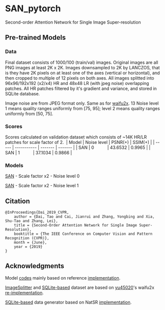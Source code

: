 # SAN_pytorch
Second-order Attention Network for Single Image Super-resolution

## Pre-trained Models

### Data
Final dataset consists of 1000/100 (train/val) images.
Original images are all PNG images at least 2K x 2K. Images downsampled to 2K by LANCZOS, that is they have 2K pixels on at least one of the axes (vertical or horizontal), and then cropped to multiple of 12 pixels on both axes.
All images splitted into 96x96/192x192 (x2/x4) HR and 48x48 LR (with jpeg noise) overlapping patches. All HR patches filtered by it's gradient and variance, and stored in SQLite database.

Image noise are from JPEG format only. Same as for [waifu2x](https://github.com/yu45020/Waifu2x).
13
Noise level 1 means quality ranges uniformly from [75, 95]; level 2 means quality ranges uniformly from [50, 75].

### Scores
Scores calculated on validation dataset which consists of ~14K HR/LR patches for scale factor of 2.
​
| Model | Noise level | PSNR(+) | SSIM(+) |
| ----- | ----------- | ------- | ------- |
| SAN   | 0           | 43.6532 | 0.9965  |
| SAN   | 1           | 37.1034 | 0.9866  |

### Models
[SAN](https://drive.google.com/file/d/1bzRmFD7Xi8f38poKpzM8k_OSlKkBTaxi/view?usp=sharing) - Scale factor x2 - Noise level 0

[SAN](https://drive.google.com/file/d/10d_bnCVuxMrfkrk-djaXw3uPcWajksEo/view?usp=sharing) - Scale factor x2 - Noise level 1

## Citation
    @InProceedings{Dai_2019_CVPR,
        author = {Dai, Tao and Cai, Jianrui and Zhang, Yongbing and Xia, Shu-Tao and Zhang, Lei},
        title = {Second-Order Attention Network for Single Image Super-Resolution},
        booktitle = {The IEEE Conference on Computer Vision and Pattern Recognition (CVPR)},
        month = {June},
        year = {2019}
    }

## Acknowledgments
Model [codes](https://github.com/Yukariin/SAN_pytorch/blob/master/model.py) mainly based on reference [implementation](https://github.com/daitao/SAN).

[ImageSplitter](https://github.com/Yukariin/SAN_pytorch/blob/master/utils.py) and [SQLite-based](https://github.com/Yukariin/SAN_pytorch/blob/master/data.py) dataset are based on [yu45020](https://github.com/yu45020)'s waifu2x [re-implementation](https://github.com/yu45020/Waifu2x).

[SQLite-based](https://github.com/Yukariin/SAN_pytorch/blob/master/gen_data.py) data generator based on NatSR [implementation](https://github.com/JWSoh/NatSR).
